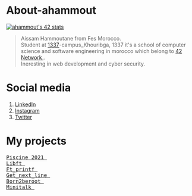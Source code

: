 # About-ahammout

[![ahammout's 42 stats](https://badge.mediaplus.ma/binary/ahammout)](https://github.com/oakoudad/badge42)

>   Aissam Hammoutane from Fes Morocco. \
>   Student at <a href = "https://1337.ma/en/">1337</a>-campus_Khouribga, 1337 it's a school of computer science and software engineering in morocco which belong to <a href = "https://42.fr/en/homepage/"> 42 Network </a>.\
>   Ineresting in web development and cyber security. 


# Social media

<ol>
  <li> <a href ="https://www.linkedin.com/in/aissam-hammoutane-9968341b8/">LinkedIn</a></li>
  <li> <a href ="https://www.instagram.com/aissam_hammoutane/?hl=en">Instagram</a></li>
  <li> <a href ="https://twitter.com/Archer_4l554lYl">Twitter</a></li>
</ol>

# My projects
<pre>
<a href= "https://github.com/ahammout/1337_Pool.git">Piscine 2021 </a>
<a href= "https://github.com/ahammout/Libft.git">Libft </a>
<a href= "https://github.com/ahammout/ft_printf-.git">Ft_printf </a>
<a href= "https://github.com/ahammout/get_next_line.git">Get_next_line </a>
<a href= "https://github.com/ahammout/Born2beroot.git">Born2beroot </a>
<a href= "https://github.com/ahammout/Minitalk.git">Minitalk </a>
<pre>








